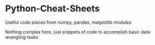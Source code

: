 # Python-Cheat-Sheets
Useful code pieces from numpy, pandas, matplotlib modules

Nothing complex here, just snippets of code to accomplish basic data wrangling tasks
